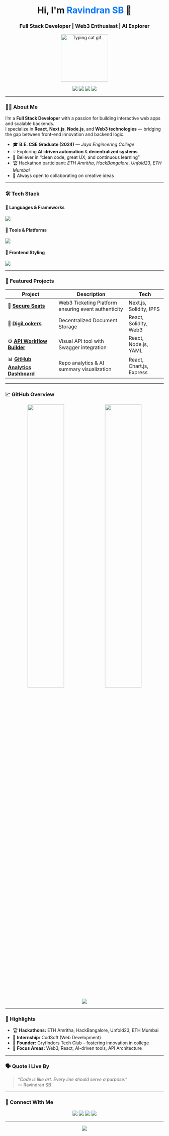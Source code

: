 <!-- ⚡ Professional Developer README for Ravindran SB -->

<h1 align="center">Hi, I'm <span style="color:#0077ff;">Ravindran SB</span> 👋</h1>
<h3 align="center">Full Stack Developer | Web3 Enthusiast | AI Explorer</h3>

<p align="center">
  <img src="https://media.giphy.com/media/JIX9t2j0ZTN9S/giphy.gif" width="150" alt="Typing cat gif"/>
</p>

<p align="center">
  <a href="https://linkedin.com/in/ravindran-s-b-51b54a243"><img src="https://img.shields.io/badge/-LinkedIn-0077B5?style=flat-square&logo=linkedin&logoColor=white" /></a>
  <a href="mailto:ravindran5211@gmail.com"><img src="https://img.shields.io/badge/-Gmail-D14836?style=flat-square&logo=gmail&logoColor=white" /></a>
  <a href="https://twitter.com/RAVINDRANSB4"><img src="https://img.shields.io/badge/-Twitter-1DA1F2?style=flat-square&logo=twitter&logoColor=white" /></a>
  <a href="https://github.com/sbravindran03"><img src="https://img.shields.io/badge/-GitHub-181717?style=flat-square&logo=github&logoColor=white" /></a>
</p>

---

### 👨‍💻 About Me

I’m a **Full Stack Developer** with a passion for building interactive web apps and scalable backends.  
I specialize in **React**, **Next.js**, **Node.js**, and **Web3 technologies** — bridging the gap between front-end innovation and backend logic.

- 🎓 **B.E. CSE Graduate (2024)** — *Jaya Engineering College*  
- 💡 Exploring **AI-driven automation** & **decentralized systems**  
- 🧠 Believer in “clean code, great UX, and continuous learning”  
- 🏆 Hackathon participant: *ETH Amritha*, *HackBangalore*, *Unfold23*, *ETH Mumbai*  
- 💬 Always open to collaborating on creative ideas

---

### 🛠️ Tech Stack

#### 🚀 Languages & Frameworks  
<p align="left">
  <img src="https://skillicons.dev/icons?i=js,ts,py,java,react,nextjs,nodejs,express,solidity,django" />
</p>

#### 🧩 Tools & Platforms  
<p align="left">
  <img src="https://skillicons.dev/icons?i=mongodb,mysql,git,github,linux,vercel,azure,gcp,figma,vscode" />
</p>

#### 🎨 Frontend Styling  
<p align="left">
  <img src="https://skillicons.dev/icons?i=tailwind,bootstrap,materialui,html,css" />
</p>

---

### 💼 Featured Projects

| Project | Description | Tech |
|----------|--------------|------|
| 🔐 [**Secure Seats**](#) | Web3 Ticketing Platform ensuring event authenticity | Next.js, Solidity, IPFS |
| 🪪 [**DigiLockers**](#) | Decentralized Document Storage | React, Solidity, Web3 |
| ⚙️ [**API Workflow Builder**](#) | Visual API tool with Swagger integration | React, Node.js, YAML |
| 📊 [**GitHub Analytics Dashboard**](#) | Repo analytics & AI summary visualization | React, Chart.js, Express |

---

### 📈 GitHub Overview

<p align="center">
  <img width="48%" src="https://github-readme-stats.vercel.app/api?username=sbravindran03&show_icons=true&theme=transparent&hide_border=true&title_color=0077ff&icon_color=0077ff" />
  <img width="48%" src="https://github-readme-streak-stats.herokuapp.com?user=sbravindran03&theme=transparent&hide_border=true&ring=0077ff&fire=0077ff" />
</p>

<p align="center">
  <img src="https://github-readme-activity-graph.vercel.app/graph?username=sbravindran03&theme=github-compact&hide_border=true&color=0077ff" />
</p>

---

### 🧠 Highlights

- 🏆 **Hackathons:** ETH Amritha, HackBangalore, Unfold23, ETH Mumbai  
- 💼 **Internship:** CodSoft (Web Development)  
- 🧩 **Founder:** Gryfindors Tech Club – fostering innovation in college  
- 🧠 **Focus Areas:** Web3, React, AI-driven tools, API Architecture  

---

### 🗣️ Quote I Live By

> _“Code is like art. Every line should serve a purpose.”_  
> — Ravindran SB

---

### 🤝 Connect With Me

<p align="center">
  <a href="mailto:ravindran5211@gmail.com"><img src="https://img.shields.io/badge/Email-ravindran5211%40gmail.com-D14836?style=for-the-badge&logo=gmail&logoColor=white"/></a>
  <a href="https://linkedin.com/in/ravindran-s-b-51b54a243"><img src="https://img.shields.io/badge/LinkedIn-Ravindran_S_B-%230A66C2.svg?style=for-the-badge&logo=linkedin&logoColor=white"/></a>
  <a href="https://twitter.com/RAVINDRANSB4"><img src="https://img.shields.io/badge/Twitter-%231DA1F2.svg?style=for-the-badge&logo=twitter&logoColor=white"/></a>
  <a href="https://github.com/sbravindran03"><img src="https://img.shields.io/badge/GitHub-sbravindran03-171515?style=for-the-badge&logo=github&logoColor=white"/></a>
</p>

---

<p align="center">
  <img src="https://readme-typing-svg.herokuapp.com?font=Fira+Code&size=22&duration=2800&pause=600&color=0077FF&center=true&vCenter=true&width=600&lines=Full+Stack+Developer;Web3+and+AI+Innovator;Building+Smarter+Digital+Experiences;Always+Learning+Always+Growing" />
</p>
